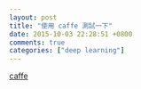 ```yaml
---
layout: post
title: "使用 caffe 測試一下"
date: 2015-10-03 22:28:51 +0800
comments: true
categories: ["deep learning"]
---
```


<!-- more -->

[caffe]

[caffe]:https://github.com/BVLC/caffe
